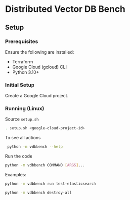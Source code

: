# Distributed Vector DB Bench

## Setup

### Prerequisites
Ensure the following are installed:
- Terraform
- Google Cloud (gcloud) CLI
- Python 3.10+

### Initial Setup
Create a Google Cloud project.

### Running (Linux)
Source `setup.sh`
```bash
. setup.sh <google-cloud-project-id>
```
To see all actions
```bash
 python -m vdbbench --help
```
Run the code
```bash
python -m vdbbench COMMAND [ARGS]...
```

Examples:
```bash
python -m vdbbench run test-elasticsearch
```
```bash
python -m vdbbench destroy-all
```
